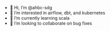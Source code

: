 - 👋 Hi, I’m @ahbc-sdg
- 👀 I’m interested in airflow, dbt, and kubernetes
- 🌱 I’m currently learning scala
- 💞️ I’m looking to collaborate on bug fixes


<!---
ahbc-sdg/ahbc-sdg is a ✨ special ✨ repository because its `README.md` (this file) appears on your GitHub profile.
You can click the Preview link to take a look at your changes.
--->
